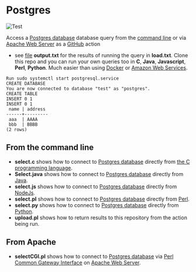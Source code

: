 # Postgres

![Test](https://github.com/philiprbrenan/postgres/workflows/Test/badge.svg)

Access a [Postgres database](https://www.postgresql.org/) database query from the [command line](https://en.wikipedia.org/wiki/Command-line_interface) or via [Apache Web Server](https://en.wikipedia.org/wiki/Apache_HTTP_Server) as a [GitHub](https://github.com/philiprbrenan) action
- see [file](https://en.wikipedia.org/wiki/Computer_file) **output.txt** for the results of running the query in **load.txt**.
Clone this repo and you can run your own queries too in **C**, **Java**,
**Javascript**, **Perl**, **Python**.  Much easier than using [Docker](https://en.wikipedia.org/wiki/Docker_(software)) or [Amazon Web Services](http://aws.amazon.com). 
```
Run sudo systemctl start postgresql.service
CREATE DATABASE
You are now connected to database "test" as "postgres".
CREATE TABLE
INSERT 0 1
INSERT 0 1
 name | address
------+---------
 aaa  | AAAA
 bbb  | BBBB
(2 rows)
```

## From the command line

- **select.c** shows how to connect to [Postgres database](https://www.postgresql.org/) directly from [the C programming language](https://1lib.eu/book/633119/db5c78). 
- **Select.java** shows how to connect to [Postgres database](https://www.postgresql.org/) directly from [Java](https://en.wikipedia.org/wiki/Java_(programming_language)). 
- **select.js** shows how to connect to [Postgres database](https://www.postgresql.org/) directly from [NodeJs](https://en.wikipedia.org/wiki/NodeJs). 
- **select.pl** shows how to connect to [Postgres database](https://www.postgresql.org/) directly from [Perl](http://www.perl.org/). 
- **select.py** shows how to connect to [Postgres database](https://www.postgresql.org/) directly from [Python](https://www.python.org/). 
- **upload.pl** shows how to return results to this repository from the action being run.


## From Apache

- **selectCGI.pl** shows how to connect to [Postgres database](https://www.postgresql.org/) via [Perl](http://www.perl.org/) [Common Gateway Interface](https://en.wikipedia.org/wiki/Common_Gateway_Interface) on [Apache Web Server](https://en.wikipedia.org/wiki/Apache_HTTP_Server). 